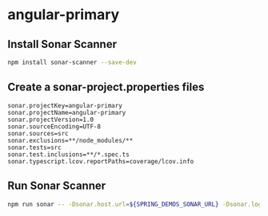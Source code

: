# angular-primary

## Install Sonar Scanner

```bash
npm install sonar-scanner --save-dev
```

## Create a sonar-project.properties files

```
sonar.projectKey=angular-primary
sonar.projectName=angular-primary
sonar.projectVersion=1.0
sonar.sourceEncoding=UTF-8
sonar.sources=src
sonar.exclusions=**/node_modules/**
sonar.tests=src
sonar.test.inclusions=**/*.spec.ts
sonar.typescript.lcov.reportPaths=coverage/lcov.info
```

## Run Sonar Scanner

```bash
npm run sonar -- -Dsonar.host.url=${SPRING_DEMOS_SONAR_URL} -Dsonar.login=${SPRING_DEMOS_SONAR_TOKEN}
```
